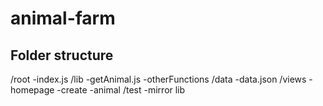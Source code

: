# animal-farm

## Folder structure
/root
  -index.js
  /lib
    -getAnimal.js
    -otherFunctions
  /data
    -data.json
  /views
    -homepage
    -create
    -animal
  /test
    -mirror lib
